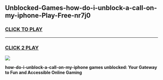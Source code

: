 
## Unblocked-Games-how-do-i-unblock-a-call-on-my-iphone-Play-Free-nr7j0
<h3>
<a href="https://premium76.site?title=how-do-i-unblock-a-call-on-my-iphone&ref=21A">CLICK TO PLAY</a></h3>
<hr>

<h3>
<a href="https://premium76.site?title=how-do-i-unblock-a-call-on-my-iphone&ref=21A">CLICK 2 PLAY</a>
  
</h3>

<a href="https://premium76.site?title=how-do-i-unblock-a-call-on-my-iphone&ref=21A"><img src="https://clearcache.store/games.png"></a>


**how-do-i-unblock-a-call-on-my-iphone games unblocked: Your Gateway to Fun and Accessible Online Gaming**
